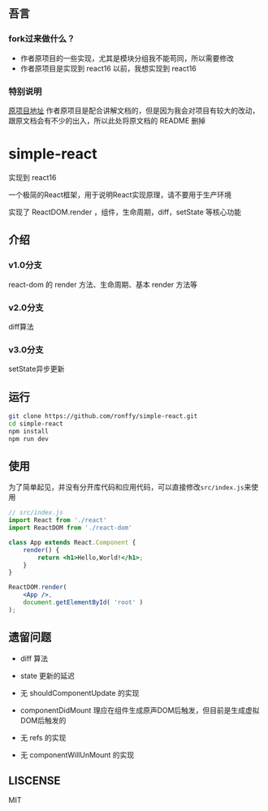 ## 吾言

### fork过来做什么？

- 作者原项目的一些实现，尤其是模块分组我不能苟同，所以需要修改
- 作者原项目是实现到 react16 以前，我想实现到 react16

### 特别说明

[原项目地址](https://github.com/hujiulong/simple-react)
作者原项目是配合讲解文档的，但是因为我会对项目有较大的改动，跟原文档会有不少的出入，所以此处将原文档的 README 删掉


# simple-react

实现到 react16

一个极简的React框架，用于说明React实现原理，请不要用于生产环境

实现了 ReactDOM.render ，组件，生命周期，diff，setState 等核心功能


## 介绍

### v1.0分支

react-dom 的 render 方法、生命周期、基本 render 方法等

### v2.0分支

diff算法

### v3.0分支

setState异步更新

## 运行
```bash
git clone https://github.com/ronffy/simple-react.git
cd simple-react
npm install
npm run dev
```

## 使用
为了简单起见，并没有分开库代码和应用代码，可以直接修改`src/index.js`来使用
```jsx
// src/index.js
import React from './react'
import ReactDOM from './react-dom'

class App extends React.Component {
    render() {
        return <h1>Hello,World!</h1>;
    }
}

ReactDOM.render(
    <App />,
    document.getElementById( 'root' )
);
```


## 遗留问题

- diff 算法

- state 更新的延迟

- 无 shouldComponentUpdate 的实现

- componentDidMount 理应在组件生成原声DOM后触发，但目前是生成虚拟DOM后触发的

- 无 refs 的实现

- 无 componentWillUnMount 的实现


## LISCENSE
MIT
